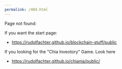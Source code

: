 ```yaml
---
permalink: /404.html
---
```


Page not found:

If you want the start page:

- <https://rudolfachter.github.io/blockchain-stuff/public>

If you looking for the "Chia Inveotory" Game. Look here

- <https://rudolfachter.github.io/chiania/public/>